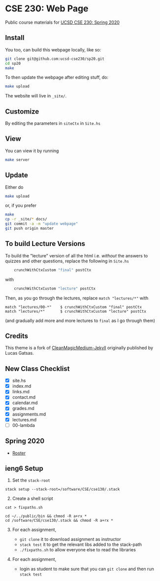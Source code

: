 # CSE 230: Web Page

Public course materials for [UCSD CSE 230: Spring 2020](https://ucsd-cse230.github.io/sp20/)

## Install

You too, can build this webpage locally, like so:

```bash
git clone git@github.com:ucsd-cse230/sp20.git
cd sp20
make
```

To then update the webpage after editing stuff, do:

```bash
make upload
```

The website will live in `_site/`.

## Customize

By editing the parameters in `siteCtx` in `Site.hs`

## View

You can view it by running

```bash
make server
```

## Update

Either do

```bash
make upload
```

or, if you prefer

```bash
make
cp -r _site/* docs/
git commit -a -m "update webpage"
git push origin master
```

## To build Lecture Versions

To build the "lecture" version of all the html i.e. *without*
the answers to quizzes and other questions, replace the
following in `Site.hs`

```haskell
    crunchWithCtxCustom "final" postCtx
```

with

```haskell
    crunchWithCtxCustom "lecture" postCtx
```

Then, as you go through the lectures, replace `match "lectures/*"` with

```
match "lectures/00-*"    $ crunchWithCtxCustom "final" postCtx
match "lectures/*"       $ crunchWithCtxCustom "lecture" postCtx
```

(and gradually add more and more lectures to `final` as I go through them)

## Credits

This theme is a fork of [CleanMagicMedium-Jekyll](https://github.com/SpaceG/CleanMagicMedium-Jekyll)
originally published by Lucas Gatsas.

## New Class Checklist

- [x] site.hs
- [x] index.md
- [x] links.md
- [x] contact.md
- [x] calendar.md
- [x] grades.md
- [x] assignments.md
- [x] lectures.md
- [ ] 00-lambda

## Spring 2020

- [Roster](https://docs.google.com/spreadsheets/d/1DqB98XNyDpqsL1FWyReTOecj8GFD6KXVnkjM6iI2Lrs/edit?usp=sharing)

## ieng6 Setup

1. Set the `stack-root`

```
stack setup --stack-root=/software/CSE/cse130/.stack
```

2. Create a shell script

```
cat > fixpaths.sh

cd ~/../public/bin && chmod -R a+rx *
cd /software/CSE/cse130/.stack && chmod -R a+rx *
```

3. For each assignment,

	- `git clone` it to download assignment as instructor
	- `stack test` it to get the relevant libs added to the stack-path
	- `./fixpaths.sh` to allow everyone else to read the libraries

4. For each assignment,
	- login as student to make sure that you can `git clone` and then run `stack test`
